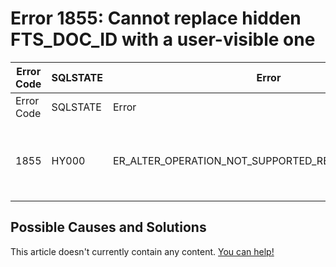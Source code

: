 
# Error 1855: Cannot replace hidden FTS_DOC_ID with a user-visible one


| Error Code | SQLSTATE | Error | Description |
| --- | --- | --- | --- |
| Error Code | SQLSTATE | Error | Description |
| 1855 | HY000 | ER_ALTER_OPERATION_NOT_SUPPORTED_REASON_HIDDEN_FTS | Cannot replace hidden FTS_DOC_ID with a user-visible one |




## Possible Causes and Solutions


This article doesn't currently contain any content. [You can help!](/kb/en/writing-and-editing-knowledge-base-articles/)

